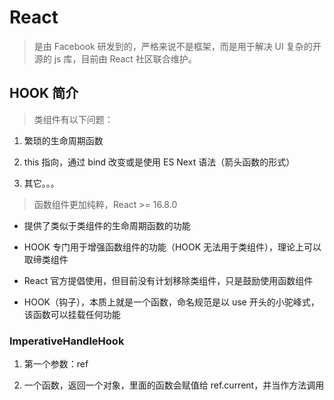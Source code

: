 # React

> 是由 Facebook 研发到的，严格来说不是框架，而是用于解决 UI 复杂的开源的 js 库，目前由 React 社区联合维护。

## HOOK 简介

> 类组件有以下问题：

1. 繁琐的生命周期函数

2. this 指向，通过 bind 改变或是使用 ES Next 语法（箭头函数的形式）

3. 其它。。。

> 函数组件更加纯粹，React >= 16.8.0

- 提供了类似于类组件的生命周期函数的功能

- HOOK 专门用于增强函数组件的功能（HOOK 无法用于类组件），理论上可以取缔类组件

- React 官方提倡使用，但目前没有计划移除类组件，只是鼓励使用函数组件

- HOOK（钩子），本质上就是一个函数，命名规范是以 use 开头的小驼峰式，该函数可以挂载任何功能

### ImperativeHandleHook

1. 第一个参数：ref

2. 一个函数，返回一个对象，里面的函数会赋值给 ref.current，并当作方法调用
